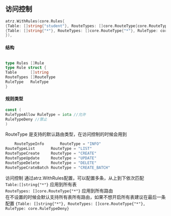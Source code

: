 ## 访问控制

```go
atrz.WithRules(core.Rules{
{Table: []string{"student"}, RouteTypes: []core.RouteType{core.RouteTypeList}, RuleType: core.RuleTypeAllow},
{Table: []string{"*"}, RouteTypes: []core.RouteType{"*"}, RuleType: core.RuleTypeDeny},
}),
```

#### 结构
```go

type Rules []Rule
type Rule struct {
Table      []string
RouteTypes []RouteType
RuleType   RuleType
}

```

#### 规则类型
```go
const (
RuleTypeAllow RuleType = iota //允许
RuleTypeDeny //禁止
)
```
RouteType 是支持的默认路由类型，在访问控制的时候会用到
```go
	RouteTypeInfo       RouteType = "INFO"
RouteTypeList       RouteType = "LIST"
RouteTypeCreate     RouteType = "CREATE"
RouteTypeUpdate     RouteType = "UPDATE"
RouteTypeDelete     RouteType = "DELETE"
RouteTypeCrateBatch RouteType = "CREATE_BATCH"
```

访问控制 通过atrz.WithRules配置，可以配置多条，从上到下依次匹配 <br>
`Table:[]string{"*"}` 应用到所有表<br>
`RouteTypes: []core.RouteType{"*"}` 应用到所有路由<br>
在不设置的时候会默认支持所有表所有路由，如果不想开启所有表建议在最后一条配置 `{Table: []string{"*"}, RouteTypes: []core.RouteType{"*"}, RuleType: core.RuleTypeDeny}`